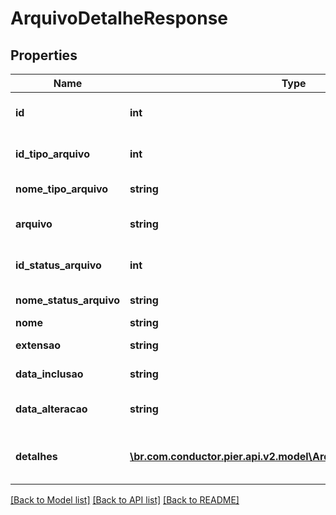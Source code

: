 # ArquivoDetalheResponse

## Properties
Name | Type | Description | Notes
------------ | ------------- | ------------- | -------------
**id** | **int** | C\u00F3digo de identifica\u00E7\u00E3o do arquivo | [optional] 
**id_tipo_arquivo** | **int** | C\u00F3digo de identifica\u00E7\u00E3o do Tipo do arquivo | [optional] 
**nome_tipo_arquivo** | **string** | Descri\u00E7\u00E3o do tipo do arquivo | [optional] 
**arquivo** | **string** | Conte\u00FAdo do arquivo convertido em Base 64 | [optional] 
**id_status_arquivo** | **int** | C\u00F3digo de identifica\u00E7\u00E3o do Status do arquivo | [optional] 
**nome_status_arquivo** | **string** | Desci\u00E7\u00E3o do status do arquivo | [optional] 
**nome** | **string** | Nome do arquivo | [optional] 
**extensao** | **string** | Formato/Extens\u00E3o do arquivo | [optional] 
**data_inclusao** | **string** | Data de inclus\u00E3o do arquivo. | [optional] 
**data_alteracao** | **string** | Data da \u00FAltima altera\u00E7\u00E3o do aquivo. | [optional] 
**detalhes** | [**\br.com.conductor.pier.api.v2.model\ArquivoParametroResponse[]**](ArquivoParametroResponse.md) | Detalhes contendo informa\u00E7\u00F5es adicionais, relacionadas ao arquivo. | [optional] 

[[Back to Model list]](../README.md#documentation-for-models) [[Back to API list]](../README.md#documentation-for-api-endpoints) [[Back to README]](../README.md)


